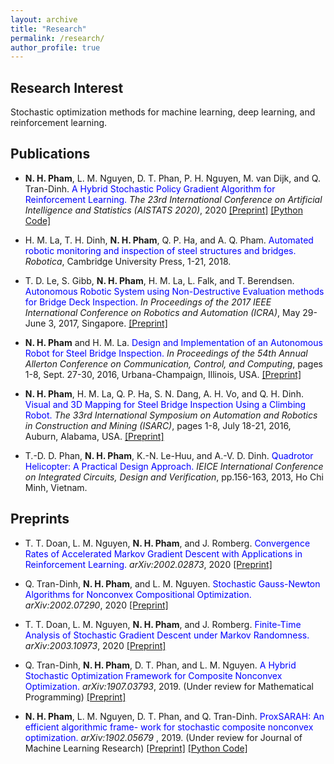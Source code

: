 ```yaml
---
layout: archive
title: "Research"
permalink: /research/
author_profile: true
---
```


<script>
function showhide(id) {
  var e = document.getElementById(id);
  e.style.display = (e.style.display == 'block') ? 'none' : 'block';
}  
</script>

## Research Interest

Stochastic optimization methods for machine learning, deep learning, and reinforcement learning.

## Publications

- **N. H. Pham**, L. M. Nguyen, D. T. Phan, P. H. Nguyen, M. van Dijk, and Q. Tran-Dinh. <span style="color:blue">A Hybrid Stochastic Policy Gradient Algorithm for Reinforcement Learning.</span> *The 23rd International Conference on Artificial Intelligence and Statistics (AISTATS 2020)*, 2020 <a href="https://arxiv.org/pdf/2003.00430" target="_blank">[Preprint]</a> <a href="https://github.com/unc-optimization/ProxHSPGA" target="_blank">[Python Code]</a>

- H. M. La, T. H. Dinh, **N. H. Pham**, Q. P. Ha, and A. Q. Pham. <span style="color:blue"> Automated robotic monitoring and inspection of steel structures and bridges.</span> *Robotica*, Cambridge University Press, 1-21, 2018.

- T. D. Le, S. Gibb, **N. H. Pham**, H. M. La, L. Falk, and T.  Berendsen. <span style="color:blue">Autonomous Robotic System using Non-Destructive Evaluation methods for Bridge Deck Inspection.</span> *In Proceedings of the 2017 IEEE International Conference on Robotics and Automation (ICRA)*, May 29-June 3, 2017, Singapore. <a href="https://www.researchgate.net/profile/Hung_La/publication/316190868_Autonomous_Robotic_System_using_Non-Destructive_Evaluation_methods_for_Bridge_Deck_Inspection/links/58fb75e30f7e9ba3ba523d10/Autonomous-Robotic-System-using-Non-Destructive-Evaluation-methods-for-Bridge-Deck-Inspection.pdf" target="_blank">[Preprint]</a>

- **N. H. Pham** and H. M. La. <span style="color:blue">Design and Implementation of an Autonomous Robot for Steel Bridge Inspection.</span> *In Proceedings of the 54th Annual Allerton Conference on Communication, Control, and Computing*, pages 1-8, Sept. 27-30, 2016, Urbana-Champaign, Illinois, USA. <a href="https://www.researchgate.net/profile/Nhan_Pham8/publication/313692693_Design_and_implementation_of_an_autonomous_robot_for_steel_bridge_inspection/links/5c66460b45851582c3e97be9/Design-and-implementation-of-an-autonomous-robot-for-steel-bridge-inspection.pdf" target="_blank">[Preprint]</a>

- **N. H. Pham**, H. M. La, Q. P. Ha, S. N. Dang, A. H. Vo, and Q. H. Dinh. <span style="color:blue">Visual and 3D Mapping for Steel Bridge Inspection Using a Climbing Robot.</span> *The 33rd International Symposium on Automation and Robotics in Construction and Mining (ISARC)*, pages 1-8, July 18-21, 2016, Auburn, Alabama, USA. <a href="http://www.iaarc.org/publications/fulltext/ISARC2016-Paper029.pdf" target="_blank">[Preprint]</a>

- T.-D. D. Phan, **N. H. Pham**, K.-N. Le-Huu, and A.-V. D. Dinh. <span style="color:blue">Quadrotor Helicopter: A Practical Design Approach.</span> *IEICE International Conference on Integrated Circuits, Design and Verification*, pp.156-163, 2013, Ho Chi Minh, Vietnam.

## Preprints

- T. T. Doan, L. M. Nguyen, **N. H. Pham**, and J. Romberg. <span style="color:blue">Convergence Rates of Accelerated Markov Gradient Descent with Applications in Reinforcement Learning.</span> *arXiv:2002.02873*, 2020 <a href="https://arxiv.org/pdf/2002.02873" target="_blank">[Preprint]</a>

- Q. Tran-Dinh, **N. H. Pham**, and L. M. Nguyen. <span style="color:blue">Stochastic Gauss-Newton Algorithms for Nonconvex Compositional Optimization.</span> *arXiv:2002.07290*, 2020 <a href="https://arxiv.org/pdf/2002.07290" target="_blank">[Preprint]</a>

- T. T. Doan, L. M. Nguyen, **N. H. Pham**, and J.  Romberg. <span style="color:blue">Finite-Time Analysis of Stochastic Gradient Descent under Markov Randomness.</span> *arXiv:2003.10973*, 2020 <a href="https://arxiv.org/pdf/2003.10973" target="_blank">[Preprint]</a>

- Q. Tran-Dinh, **N. H. Pham**, D. T. Phan, and L. M. Nguyen. <span style="color:blue">A Hybrid Stochastic Optimization Framework for Composite Nonconvex Optimization.</span> *arXiv:1907.03793*, 2019. (Under review for Mathematical Programming) <a href="https://arxiv.org/pdf/1907.03793" target="_blank">[Preprint]</a>

- **N. H. Pham**, L. M. Nguyen, D. T. Phan, and Q. Tran-Dinh. <span style="color:blue">ProxSARAH: An efficient algorithmic frame- work for stochastic composite nonconvex optimization.</span> *arXiv:1902.05679* , 2019. (Under review for Journal of Machine Learning Research) <a href="https://arxiv.org/pdf/1902.05679" target="_blank">[Preprint]</a> <a href="https://github.com/unc-optimization/StochasticProximalMethods" target="_blank">[Python Code]</a>
